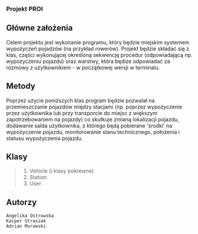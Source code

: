 ### Projekt PROI

## Główne założenia
Celem projektu jest wykonanie programu, który będzie miejskim systemem wypożyczeń pojadzów (na przykład rowerów).
Projekt będzie składać się z klas, części wykonującej określoną sekwencję procedur (odpowiadającą np. wypożyczeniu pojazdu) oraz warstwy, która będize odpowiadać za rozmowy z użytkownikiem - w początkowej wersji w terminalu. 

## Metody
Poprzez użycie poniższych klas program będzie pozwalał na przemieszczanie pojazdów między stacjami (np. poprzez wypożyczenie przez użytkownika lub przy transporcie do miejsc z większym zapotrzebowaniem na pojazdy) co skutkuje zmianą lokalizacji pojazdu, dodawanie salda użytkownika, z którego będą pobierane 'środki' na wypożyczenie pojazdu, monitorowanie stanu technicznego, położenia i statusu wypożyczenia pojazdu.


## Klasy
> 1. Vehicle (i klasy pokrewne)
> 2. Station
> 3. User


## Autorzy
    Angelika Ostrowska
    Kacper Straszak
    Adrian Murawski
